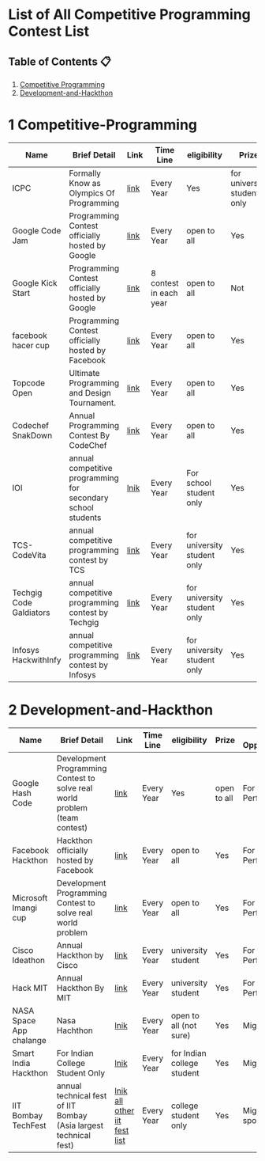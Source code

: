 # List of All Competitive Programming Contest List

## Table of Contents :clipboard:
1.  [Competitive Programming](#1-Competitive-Programming)
2.  [Development-and-Hackthon](#2-Development-and-Hackthon)

# 1 Competitive-Programming

Name |Brief Detail |Link |Time Line| eligibility |Prize|Job Opportunity 
--- | ---------------- | ---------- | --- | ------- | ----- | ------
ICPC |Formally Know as Olympics Of Programming| [link](https://icpc.global) | Every Year |Yes|for university student only|For Top Performer
Google Code Jam | Programming Contest officially hosted by Google | [link](https://codingcompetitions.withgoogle.com/codejam) | Every Year | open to all | Yes |For Top Performer
Google Kick Start | Programming Contest officially hosted by Google | [link](https://codingcompetitions.withgoogle.com/kickstart) | 8 contest in each year | open to all | Not |For Top Performer(not guaranteed)
facebook hacer cup | Programming Contest officially hosted by Facebook | [link](https://www.facebook.com/codingcompetitions/hacker-cup) | Every Year | open to all | Yes |For Top Performer
Topcode Open |Ultimate Programming and Design Tournament. | [link](https://tco22.topcoder.com) | Every Year | open to all | Yes |For Top Performer
Codechef SnakDown |Annual Programming Contest By CodeChef | [link](https://snackdown.codechef.com) | Every Year | open to all | Yes |For Top Performer
IOI | annual competitive programming for secondary school students | [lnik](https://ioinformatics.org) | Every Year| For school student only| Yes | NO
TCS-CodeVita | annual competitive programming contest by TCS|[link](https://www.tcscodevita.com) | Every Year | for university student only| Yes | YES
Techgig Code Galdiators | annual competitive programming contest by Techgig|[link](https://www.techgig.com/codegladiators) | Every Year |for university student only| Yes | YES
Infosys HackwithInfy | annual competitive programming contest by Infosys|[link](https://www.infosys.com/careers/hackwithinfy.html) | Every Year |for university student only| Yes | YES

# 2 Development-and-Hackthon

Name |Brief Detail |Link |Time Line| eligibility |Prize|Job Opportunity 
--- | ---------------- | ---------- | --- | ------- | ----- | ------
Google Hash Code |Development Programming Contest to solve real world problem (team contest)| [link](https://codingcompetitions.withgoogle.com/hashcode/) | Every Year |Yes|open to all |For Top Performer
Facebook Hackthon | Hackthon officially hosted by Facebook | [link](https://facebookhackathons.com/) | Every Year | open to all | Yes |For Top Performer
Microsoft Imangi cup | Development Programming Contest to solve real world problem | [link](https://imaginecup.microsoft.com/en-us/Events) | Every Year | open to all | Yes |For Top Performer
Cisco Ideathon |Annual Hackthon by Cisco| [link](https://www.cisco.com/c/m/en_in/customer-experience-academy.html#~contest-details) | Every Year | university student | Yes |For Top Performer
Hack MIT |Annual Hackthon By MIT| [link](https://hackmit.org/) | Every Year | university student | Yes |For Top Performer
NASA Space App chalange | Nasa Hachthon | [lnik](https://www.spaceappschallenge.org/) | Every Year| open to all (not sure)| Yes | Might be
Smart India Hackthon | For Indian College Student Only | [lnik](https://www.sih.gov.in/sih2022) | Every Year| for Indian college student| Yes | Might be
IIT Bombay TechFest | annual technical fest of IIT Bombay (Asia largest technical fest) | [lnik](https://techfest.org) [all other iit fest list](https://en.wikipedia.org/wiki/List_of_cultural_and_technical_festivals_in_IITs_and_NITs) | Every Year| college student only| Yes | Might be by sponsers

